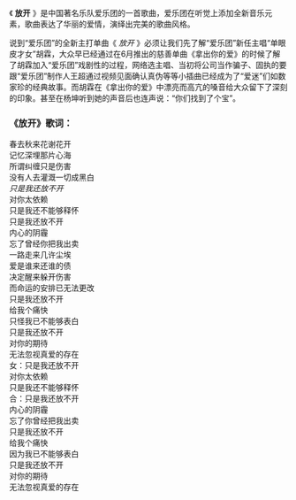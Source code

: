 

《 **放开** 》是中国著名乐队爱乐团的一首歌曲，爱乐团在听觉上添加全新音乐元素，歌曲表达了华丽的爱情，演绎出完美的歌曲风格。

  

说到“爱乐团”的全新主打单曲《 _放开_
》必须让我们先了解“爱乐团”新任主唱“单眼皮才女”胡霖，大众早已经通过在6月推出的慈善单曲《拿出你的爱》的时候了解了胡霖加入“爱乐团”戏剧性的过程，网络选主唱、当初将公司当作骗子、固执的要跟“爱乐团”制作人王超通过视频见面确认真伪等等小插曲已经成为了“爱迷”们如数家珍的经典故事。而胡霖在《拿出你的爱》中漂亮而高亢的嗓音给大众留下了深刻的印象。甚至在杨坤听到她的声音后也连声说：“你们找到了个宝”。

### 《放开》歌词：

春去秋来花谢花开  
记忆深埋那片心海  
所谓纠缠只是伤害  
没有人去灌溉一切成黑白  
_只是我还放不开_  
对你太依赖  
只是我还不能够释怀  
只是我还放不开  
内心的阴霾  
忘了曾经你把我出卖  
一路走来几许尘埃  
爱是谁来还谁的债  
决定醒来躲开伤害  
而命运的安排已无法更改  
只是我还放不开  
给我个痛快  
只怪我已不能够表白  
只是我还放不开  
对你的期待  
无法忽视真爱的存在  
女：只是我还放不开  
对你太依赖  
只是我还不能够释怀  
合：只是我还放不开  
内心的阴霾  
忘了你曾经把我出卖  
只是我还放不开  
给我个痛快  
因为我已不能够表白  
只是我还放不开  
对你的期待  
无法忽视真爱的存在

